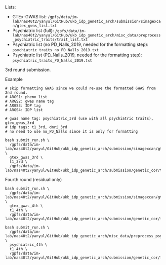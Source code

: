 Lists:

* GTEx-GWAS list: `/gpfs/data/im-lab/nas40t2/yanyul/GitHub/ukb_idp_genetic_arch/submission/simagexcan/gtex_gwas_list.txt`
* Psychiatric list (full): `/gpfs/data/im-lab/nas40t2/yanyul/GitHub/ukb_idp_genetic_arch/misc_data/preprocess_psychiatric_traits/trait_list.txt`
* Psychiatric list (no PD_Nalls_2019, needed for the formatting step): `psychiatric_traits_no_PD_Nalls_2019.txt`
* Psychiatric list (PD_Nalls_2019, needed for the formatting step): `psychiatric_traits_PD_Nalls_2019.txt`

3rd round submission.

Example

```
# skip formatting GWAS since we could re-use the formatted GWAS from 2nd round.
# ARGS1: pheno list
# ARGS2: gwas name tag
# ARGS3: IDP tag
# ARGS4: IDP list

# gwas name tag: psychiatric_3rd (use with all psychiatric traits), gtex_gwas_3rd 
# idp tags: t1_3rd, dmri_3rd
# no need to use no_PD_Nalls since it is only for formatting

bash submit_run.sh \
  /gpfs/data/im-lab/nas40t2/yanyul/GitHub/ukb_idp_genetic_arch/submission/simagexcan/gtex_gwas_list.txt \
  gtex_gwas_3rd \
  t1_3rd \
  /gpfs/data/im-lab/nas40t2/yanyul/GitHub/ukb_idp_genetic_arch/submission/genetic_cor/third_round_t1.txt
```

Fourth round (residual only)

```
bash submit_run.sh \
  /gpfs/data/im-lab/nas40t2/yanyul/GitHub/ukb_idp_genetic_arch/submission/simagexcan/gtex_gwas_list.txt \
  gtex_gwas_4th \
  t1_4th \
  /gpfs/data/im-lab/nas40t2/yanyul/GitHub/ukb_idp_genetic_arch/submission/genetic_cor/fourth_round_t1_residual.txt

bash submit_run.sh \
  /gpfs/data/im-lab/nas40t2/yanyul/GitHub/ukb_idp_genetic_arch/misc_data/preprocess_psychiatric_traits/trait_list.txt \
  psychiatric_4th \
  t1_4th \
  /gpfs/data/im-lab/nas40t2/yanyul/GitHub/ukb_idp_genetic_arch/submission/genetic_cor/fourth_round_t1_residual.txt
```
